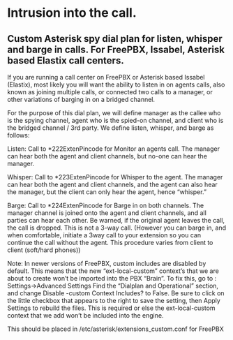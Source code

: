 # Intrusion into the call.
## Custom Asterisk spy dial plan for listen, whisper and barge in calls. For FreePBX, Issabel, Asterisk based Elastix call centers.

If you are running a call center on FreePBX or Asterisk based Issabel (Elastix), most likely you will want the ability to listen in on agents calls, also known as joining multiple calls, or connected two calls to a manager, or other variations of barging in on a bridged channel.

For the purpose of this dial plan, we will define manager as the callee who is the spying channel, agent who is the spied-on channel, and client who is the bridged channel / 3rd party. We define listen, whisper, and barge as follows:

Listen: Call to *222ExtenPincode for Monitor an agents call. The manager can hear both the agent and client channels, but no-one can hear the manager.

Whisper:  Call to *223ExtenPincode for Whisper to the agent. The manager can hear both the agent and client channels, and the agent can also hear the manager, but the client can only hear the agent, hence “whisper.”

Barge: Call to *224ExtenPincode for Barge in on both channels. The manager channel is joined onto the agent and client channels, and all parties can hear each other. Be warned, if the original agent leaves the call, the call is dropped. This is not a 3-way call.
(However you can barge in, and when comfortable, initiate a 3way call to your extension so you can continue the call without the agent. This procedure varies from client to client (soft/hard phones))

Note: In newer versions of FreePBX, custom includes are disabled by default.
This means that the new “ext-local-custom” context’s that we are about to create won’t be imported into the PBX “Brain”. To fix this, go to :
Settings->Advanced Settings
Find the “Dialplan and Operational” section, and change Disable -custom Context Includes? to False.
Be sure to click on the little checkbox that appears to the right to save the setting, then Apply Settings to rebuild the files. This is required or else the ext-local-custom context that we add won’t be included into the engine.

This should be placed in /etc/asterisk/extensions_custom.conf for FreePBX
